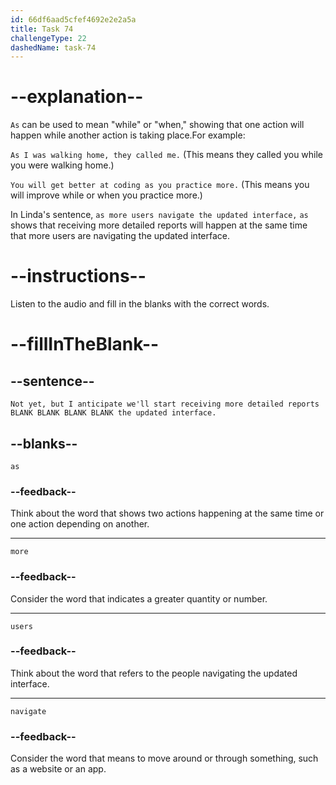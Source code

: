 ```yaml
---
id: 66df6aad5cfef4692e2e2a5a
title: Task 74
challengeType: 22
dashedName: task-74
---
```

<!--
AUDIO REFERENCE:
Linda: Not yet, but I anticipate we'll start receiving more detailed reports as more users navigate the updated interface.
-->

# --explanation--

`As` can be used to mean "while" or "when," showing that one action will happen while another action is taking place.For example:

`As I was walking home, they called me.` (This means they called you while you were walking home.)

`You will get better at coding as you practice more.` (This means you will improve while or when you practice more.)

In Linda's sentence, `as more users navigate the updated interface,` `as` shows that receiving more detailed reports will happen at the same time that more users are navigating the updated interface.

# --instructions--

Listen to the audio and fill in the blanks with the correct words.

# --fillInTheBlank--

## --sentence--

`Not yet, but I anticipate we'll start receiving more detailed reports BLANK BLANK BLANK BLANK the updated interface.`

## --blanks--

`as`

### --feedback--

Think about the word that shows two actions happening at the same time or one action depending on another.

---

`more`

### --feedback--

Consider the word that indicates a greater quantity or number.

---

`users`

### --feedback--

Think about the word that refers to the people navigating the updated interface.

---

`navigate`

### --feedback--

Consider the word that means to move around or through something, such as a website or an app.
